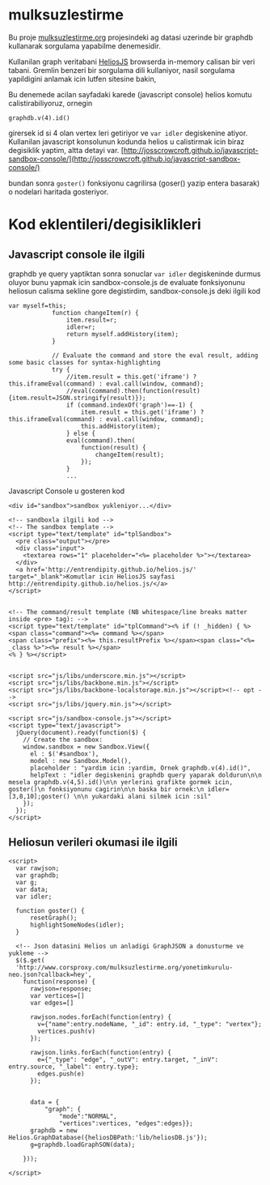 mulksuzlestirme
===============

Bu proje [mulksuzlestirme.org](http://mulksuzlestirme.org) projesindeki ag datasi uzerinde bir graphdb kullanarak sorgulama yapabilme denemesidir.

Kullanilan graph veritabani [HeliosJS](http://entrendipity.github.io/helios.js/) browserda in-memory calisan bir veri tabani. Gremlin benzeri bir sorgulama dili kullaniyor, nasil sorgulama yapildigini anlamak icin lutfen sitesine bakin,

Bu denemede acilan sayfadaki karede (javascript console) helios komutu calistirabiliyoruz, ornegin
```
graphdb.v(4).id()
```

girersek id si 4 olan vertex leri getiriyor ve ```var idler``` degiskenine atiyor. Kullanilan javascript konsolunun kodunda helios u calistirmak icin biraz degisiklik yaptim, altta detayi var.
[http://josscrowcroft.github.io/javascript-sandbox-console/](http://josscrowcroft.github.io/javascript-sandbox-console/) 

bundan sonra ```goster()``` fonksiyonu cagrilirsa (goser() yazip entera basarak) o nodelari haritada gosteriyor.


Kod eklentileri/degisiklikleri
==============================


Javascript console ile ilgili
-----------------------------

graphdb ye query yaptiktan sonra sonuclar 
```var idler``` 
degiskeninde durmus oluyor bunu yapmak icin sandbox-console.js de evaluate fonksiyonunu heliosun calisma sekline gore degistirdim, sandbox-console.js deki ilgili kod 

```
var myself=this;
			function changeItem(r) {
				item.result=r;
				idler=r;
				return myself.addHistory(item);
			}
			
			// Evaluate the command and store the eval result, adding some basic classes for syntax-highlighting
			try {
				//item.result = this.get('iframe') ? this.iframeEval(command) : eval.call(window, command);
				//eval(command).then(function(result){item.result=JSON.stringify(result)});
				if (command.indexOf('graph')==-1) {
					item.result = this.get('iframe') ? this.iframeEval(command) : eval.call(window, command);
					this.addHistory(item);
				} else {
				eval(command).then(
					function(result) {
						changeItem(result);
					});
				}
				...
```

Javascript Console u gosteren kod
```
<div id="sandbox">sandbox yukleniyor...</div>

<!-- sandboxla ilgili kod -->
<!-- The sandbox template -->
<script type="text/template" id="tplSandbox">
  <pre class="output"></pre>
  <div class="input">
    <textarea rows="1" placeholder="<%= placeholder %>"></textarea>
  </div>
  <a href='http://entrendipity.github.io/helios.js/' target="_blank">Komutlar icin HeliosJS sayfasi http://entrendipity.github.io/helios.js/</a>
</script>


<!-- The command/result template (NB whitespace/line breaks matter inside <pre> tag): -->
<script type="text/template" id="tplCommand"><% if (! _hidden) { %><span class="command"><%= command %></span>
<span class="prefix"><%= this.resultPrefix %></span><span class="<%= _class %>"><%= result %></span>
<% } %></script>


<script src="js/libs/underscore.min.js"></script>
<script src="js/libs/backbone.min.js"></script>
<script src="js/libs/backbone-localstorage.min.js"></script><!-- opt -->
<script src="js/libs/jquery.min.js"></script>

<script src="js/sandbox-console.js"></script>
<script type="text/javascript">
  jQuery(document).ready(function($) {
    // Create the sandbox:
    window.sandbox = new Sandbox.View({
      el : $('#sandbox'),
      model : new Sandbox.Model(),
      placeholder : "yardim icin :yardim, Ornek graphdb.v(4).id()",
      helpText : "idler degiskenini graphdb query yaparak doldurun\n\n mesela graphdb.v(4,5).id()\n\n yerlerini grafikte gormek icin, goster()\n fonksiyonunu cagirin\n\n baska bir ornek:\n idler=[3,8,10];goster() \n\n yukardaki alani silmek icin :sil"
    });
  });
</script>
```


Heliosun verileri okumasi ile ilgili
------------------------------------
```
<script>
  var rawjson;
  var graphdb;
  var g;
  var data;
  var idler;

  function goster() {
      resetGraph();    
      highlightSomeNodes(idler);
  }

  <!-- Json datasini Helios un anladigi GraphJSON a donusturme ve yukleme -->
  $($.get(
  'http://www.corsproxy.com/mulksuzlestirme.org/yonetimkurulu-neo.json?callback=hey',
    function(response) {
      rawjson=response;
      var vertices=[]
      var edges=[]

      rawjson.nodes.forEach(function(entry) {
        v={"name":entry.nodeName, "_id": entry.id, "_type": "vertex"};
        vertices.push(v)
      });

      rawjson.links.forEach(function(entry) {
        e={"_type": "edge", "_outV": entry.target, "_inV": entry.source, "_label": entry.type};
        edges.push(e)
      });


      data = {
          "graph": {
              "mode":"NORMAL",
              "vertices":vertices, "edges":edges}};
      graphdb = new Helios.GraphDatabase({heliosDBPath:'lib/heliosDB.js'});
      g=graphdb.loadGraphSON(data);   

    }));

</script>
```



